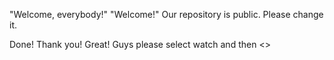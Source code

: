 "Welcome, everybody!" 
"Welcome!"
Our repository is public. Please change it.

Done! Thank you!
Great! Guys please select watch and then <<All activity>>
  

